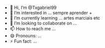 - 👋 Hi, I’m @Txgabriel99
- 👀 I’m interested in ... sempre aprender +
- 🌱 I’m currently learning ... artes marciais etc
- 💞️ I’m looking to collaborate on ...
- 📫 How to reach me ...
- 😄 Pronouns: ...
- ⚡ Fun fact: ...

<!---
Txgabriel99/Txgabriel99 is a ✨ special ✨ repository because its `README.md` (this file) appears on your GitHub profile.
You can click the Preview link to take a look at your changes.
--->
